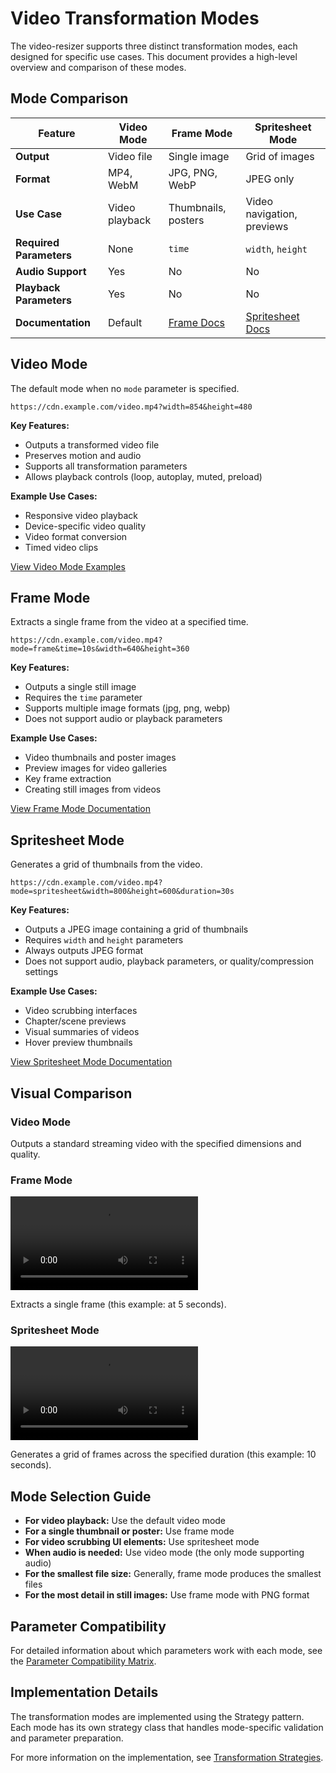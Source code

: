 # Video Transformation Modes

The video-resizer supports three distinct transformation modes, each designed for specific use cases. This document provides a high-level overview and comparison of these modes.

## Mode Comparison

| Feature | Video Mode | Frame Mode | Spritesheet Mode |
|---------|------------|------------|------------------|
| **Output** | Video file | Single image | Grid of images |
| **Format** | MP4, WebM | JPG, PNG, WebP | JPEG only |
| **Use Case** | Video playback | Thumbnails, posters | Video navigation, previews |
| **Required Parameters** | None | `time` | `width`, `height` |
| **Audio Support** | Yes | No | No |
| **Playback Parameters** | Yes | No | No |
| **Documentation** | Default | [Frame Docs](./frame/README.md) | [Spritesheet Docs](./spritesheet/README.md) |

## Video Mode

The default mode when no `mode` parameter is specified.

```
https://cdn.example.com/video.mp4?width=854&height=480
```

**Key Features:**
- Outputs a transformed video file
- Preserves motion and audio
- Supports all transformation parameters
- Allows playback controls (loop, autoplay, muted, preload)

**Example Use Cases:**
- Responsive video playback
- Device-specific video quality
- Video format conversion
- Timed video clips

[View Video Mode Examples](../configuration/video-configuration.md)

## Frame Mode

Extracts a single frame from the video at a specified time.

```
https://cdn.example.com/video.mp4?mode=frame&time=10s&width=640&height=360
```

**Key Features:**
- Outputs a single still image
- Requires the `time` parameter
- Supports multiple image formats (jpg, png, webp)
- Does not support audio or playback parameters

**Example Use Cases:**
- Video thumbnails and poster images
- Preview images for video galleries
- Key frame extraction
- Creating still images from videos

[View Frame Mode Documentation](./frame/README.md)

## Spritesheet Mode

Generates a grid of thumbnails from the video.

```
https://cdn.example.com/video.mp4?mode=spritesheet&width=800&height=600&duration=30s
```

**Key Features:**
- Outputs a JPEG image containing a grid of thumbnails
- Requires `width` and `height` parameters
- Always outputs JPEG format
- Does not support audio, playback parameters, or quality/compression settings

**Example Use Cases:**
- Video scrubbing interfaces
- Chapter/scene previews
- Visual summaries of videos
- Hover preview thumbnails

[View Spritesheet Mode Documentation](./spritesheet/README.md)

## Visual Comparison

### Video Mode
Outputs a standard streaming video with the specified dimensions and quality.

### Frame Mode
![Frame Mode Example](https://cdn.erfi.dev/white-fang.mp4?mode=frame&time=5s&width=320&height=180)

Extracts a single frame (this example: at 5 seconds).

### Spritesheet Mode
![Spritesheet Mode Example](https://cdn.erfi.dev/white-fang.mp4?mode=spritesheet&width=320&height=180&duration=10s)

Generates a grid of frames across the specified duration (this example: 10 seconds).

## Mode Selection Guide

- **For video playback:** Use the default video mode
- **For a single thumbnail or poster:** Use frame mode
- **For video scrubbing UI elements:** Use spritesheet mode
- **When audio is needed:** Use video mode (the only mode supporting audio)
- **For the smallest file size:** Generally, frame mode produces the smallest files
- **For the most detail in still images:** Use frame mode with PNG format

## Parameter Compatibility

For detailed information about which parameters work with each mode, see the [Parameter Compatibility Matrix](../configuration/parameter-compatibility.md).

## Implementation Details

The transformation modes are implemented using the Strategy pattern. Each mode has its own strategy class that handles mode-specific validation and parameter preparation.

For more information on the implementation, see [Transformation Strategies](../architecture/TRANSFORMATION_STRATEGIES.md).